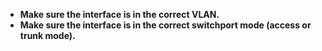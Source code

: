 - **Make sure the interface is in the correct VLAN.**
- **Make sure the interface is in the correct switchport mode (access or trunk mode).**
